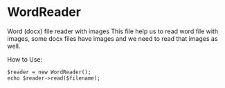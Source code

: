 # WordReader
Word (docx) file reader with images
This file help us to read word file with images, some docx files have images and we need to read that images as well.

How to Use:

```code
$reader = new WordReader();
echo $reader->read($filename);
```
